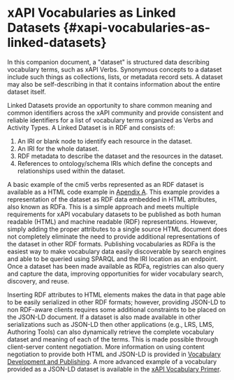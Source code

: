 # xAPI Vocabularies as Linked Datasets {#xapi-vocabularies-as-linked-datasets}

In this companion document, a "dataset" is structured data describing vocabulary terms, such as xAPI Verbs. Synonymous concepts to a dataset include such things as collections, lists, or metadata record sets. A dataset may also be self-describing in that it contains information about the entire dataset itself.

Linked Datasets provide an opportunity to share common meaning and common identifiers across the xAPI community and provide consistent and reliable identifiers for a list of vocabulary terms organized as Verbs and Activity Types. A Linked Dataset is in RDF and consists of:

1.  An IRI or blank node to identify each resource in the dataset.
2.  An IRI for the whole dataset.
3.  RDF metadata to describe the dataset and the resources in the dataset.
4.  References to ontology/schema IRIs which define the concepts and relationships used within the dataset.

A basic example of the cmi5 verbs represented as an RDF dataset is available as a HTML code example in [Apendix A](appendices/appendix_a_htmlrdfa_vocabulary_dataset_example.md). This example provides a representation of the dataset as RDF data embedded in HTML attributes, also known as RDFa. This is a simple approach and meets multiple requirements for xAPI vocabulary datasets to be published as both human readable (HTML) and machine readable (RDF) representations. However, simply adding the proper attributes to a single source HTML document does not completely eliminate the need to provide additional representations of the dataset in other RDF formats. Publishing vocabularies as RDFa is the easiest way to make vocabulary data easily discoverable by search engines and able to be queried using SPARQL and the IRI location as an endpoint. Once a dataset has been made available as RDFa, registries can also query and capture the data, improving opportunities for wider vocabulary search, discovery, and reuse.

Inserting RDF attributes to HTML elements makes the data in that page able to be easily serialized in other RDF formats; however, providing JSON-LD to non RDF-aware clients requires some additional constraints to be placed on the JSON-LD document. If a dataset is also made available in other serializations such as JSON-LD then other applications (e.g., LRS, LMS, Authoring Tools) can also dynamically retrieve the complete vocabulary dataset and meaning of each of the terms. This is made possible through client-server content negotiation. More information on using content negotiation to provide both HTML and JSON-LD is provided in [Vocabulary Development and Publishing](vocabulary_development_and_publishing/resolving_iris_and_content_negotiation.md). A more advanced example of a vocabulary provided as a JSON-LD dataset is available in the [xAPI Vocabulary Primer](https://adl.gitbooks.io/experience-xapi-vocabulary-primer/content/).